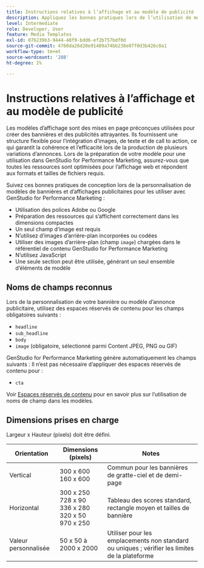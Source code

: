 ```yaml
---
title: Instructions relatives à l’affichage et au modèle de publicité
description: Appliquez les bonnes pratiques lors de l’utilisation de modèles d’affichage et de bannières avec Adobe GenStudio for Performance Marketing.
level: Intermediate
role: Developer, User
feature: Media Templates
exl-id: 076239b3-9444-48f9-bdd6-ef2b757bdf0d
source-git-commit: 4760da26d20e91489a74bb238e07f0d3b426c0a1
workflow-type: tm+mt
source-wordcount: '288'
ht-degree: 1%

---
```


# Instructions relatives à l’affichage et au modèle de publicité

Les modèles d’affichage sont des mises en page préconçues utilisées pour créer des bannières et des publicités attrayantes. Ils fournissent une structure flexible pour l’intégration d’images, de texte et de call to action, ce qui garantit la cohérence et l’efficacité lors de la production de plusieurs variations d’annonces. Lors de la préparation de votre modèle pour une utilisation dans GenStudio for Performance Marketing, assurez-vous que toutes les ressources sont optimisées pour l’affichage web et répondent aux formats et tailles de fichiers requis.

Suivez ces bonnes pratiques de conception lors de la personnalisation de modèles de bannières et d’affichages publicitaires pour les utiliser avec GenStudio for Performance Marketing :

- Utilisation des polices Adobe ou Google
- Préparation des ressources qui s’affichent correctement dans les dimensions compactes
- Un seul champ d’image est requis
- N’utilisez **&#x200B;**&#x200B;d’images d’arrière-plan incorporées ou codées
- Utiliser des images d’arrière-plan (champ `image`) chargées dans le référentiel de contenu GenStudio for Performance Marketing
- N’utilisez **&#x200B;**&#x200B;JavaScript
- Une seule section peut être utilisée, générant un seul ensemble d’éléments de modèle

## Noms de champs reconnus

Lors de la personnalisation de votre bannière ou modèle d’annonce publicitaire, utilisez des espaces réservés de contenu pour les champs obligatoires suivants :

- `headline`
- `sub_headline`
- `body`
- `image` (obligatoire, sélectionné parmi Content JPEG, PNG ou GIF)

GenStudio for Performance Marketing génère automatiquement les champs suivants : Il n’est pas nécessaire d’appliquer des espaces réservés de contenu pour :

- `cta`

Voir [Espaces réservés de contenu](/help/user-guide/content/customize-template.md#content-placeholders) pour en savoir plus sur l’utilisation de noms de champ dans les modèles.

## Dimensions prises en charge

Largeur x Hauteur (pixels) doit être défini.

| Orientation | Dimensions (pixels) | Notes |
|--------------|-------------------------------------------------------------|------------------------------------------------------------------|
| Vertical | 300 x 600<br>160 x 600 | Commun pour les bannières de gratte-ciel et de demi-page |
| Horizontal | 300 x 250<br>728 x 90<br>336 x 280<br>320 x 50<br>970 x 250 | Tableau des scores standard, rectangle moyen et tailles de bannière |
| Valeur personnalisée | 50 x 50 à 2000 x 2000 | Utiliser pour les emplacements non standard ou uniques ; vérifier les limites de la plateforme |

<!-- Potentially add an example

## Template example

+++Example: Display ad template

+++

-->
